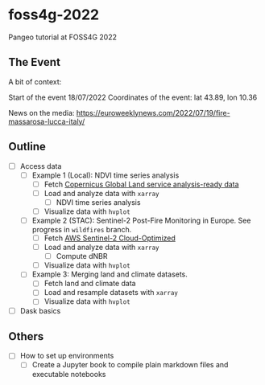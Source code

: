 # foss4g-2022
Pangeo tutorial at FOSS4G 2022



## The Event 
A bit of context:

Start of the event 18/07/2022
Coordinates of the event: lat 43.89, lon 10.36

News on the media:
https://euroweeklynews.com/2022/07/19/fire-massarosa-lucca-italy/

## Outline
- [ ] Access data
  - [ ] Example 1 (Local): NDVI time series analysis
    - [ ] Fetch [Copernicus Global Land service analysis-ready data](https://land.copernicus.eu/global/index.html)
    - [ ] Load and analyze data with `xarray`
      - [ ] NDVI time series analysis   
    - [ ] Visualize data with `hvplot`
  - [ ] Example 2 (STAC):  Sentinel-2 Post-Fire Monitoring in Europe. See progress in `wildfires` branch.
    - [ ] Fetch [AWS Sentinel-2 Cloud-Optimized](https://registry.opendata.aws/sentinel-2-l2a-cogs/)
    - [ ] Load and analyze data with `xarray`
      - [ ] Compute dNBR
    - [ ] Visualize data with `hvplot`
  - [ ] Example 3:  Merging land and climate datasets.
    - [ ] Fetch land and climate data
    - [ ] Load and resample datasets with `xarray`
    - [ ] Visualize data with `hvplot`
- [ ] Dask basics

## Others
- [ ] How to set up environments
  - [ ] Create a Jupyter book to compile plain markdown files and executable notebooks
